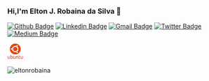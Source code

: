### Hi,I'm Elton J. Robaina da Silva 👋

[![Github Badge](https://img.shields.io/badge/-Github-000?style=flat-square&logo=Github&logoColor=white&link=https://github.com/eltonrobaina)](https://github.com/eltonrobaina)
[![Linkedin Badge](https://img.shields.io/badge/-LinkedIn-blue?style=flat-square&logo=Linkedin&logoColor=white&link=https://https://www.linkedin.com/in/elton-robaina)](https://www.linkedin.com/in/elton-robaina/)
[![Gmail Badge](https://img.shields.io/badge/-Gmail-c14438?style=flat-square&logo=Gmail&logoColor=white&link=mailto:eltonj.robaina@gmail.com)](mailto:eltonj.robaina@gmail.com)
[![Twitter Badge](https://img.shields.io/badge/-Twitter-1ca0f1?style=flat-square&labelColor=1ca0f1&logo=twitter&logoColor=white&link=https://https://twitter.com/EltonRobaina)](https://twitter.com/EltonRobaina)
[![Medium Badge](https://img.shields.io/static/v1?label=Medium&message=Elton+Robaina&logo=medium&&link=https://medium.com/)](https://medium.com/@elton.robaina)

<!--
**eltonrobaina/eltonrobaina** is a ✨ _special_ ✨ repository because its `README.md` (this file) appears on your GitHub profile.

Here are some ideas to get you started:

- 🔭 I’m currently working on ...
- 🌱 I’m currently learning ...
- 👯 I’m looking to collaborate on ...
- 🤔 I’m looking for help with ...
- 💬 Ask me about ...
- 📫 How to reach me: ...
- 😄 Pronouns: ...
- ⚡ Fun fact: ...
-->

<p>

 <img width="36" src="https://github.com/eltonrobaina/eltonrobaina/blob/main/icons/ubuntu.svg"/>


</p>

<img src="https://github-readme-stats.vercel.app/api?username=eltonrobaina&show_icons=true" alt="eltonrobaina" /> 
<!--<img src="https://github-readme-stats.vercel.app/api/top-langs/?username=eltonrobaina&layout=compact" />-->
